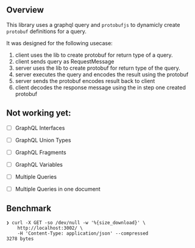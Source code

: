 ## Overview

This library uses a graphql query and `protobufjs` to dynamicly create `protobuf` definitions for a query.

It was designed for the following usecase:

1.  client uses the lib to create protobuf for return type of a query.
2.  client sends query as RequestMessage
3.  server uses the lib to create protobuf for return type of the query.
4.  server executes the query and encodes the result using the protobuf
5.  server sends the protobuf encodes result back to client
6.  client decodes the response message using the in step one created protobuf

## Not working yet:

- [ ] GraphQL Interfaces
- [ ] GraphQL Union Types
- [ ] GraphQL Fragments
- [ ] GraphQL Variables
- [ ] Multiple Queries
- [ ] Multiple Queries in one document


## Benchmark
```
❯ curl -X GET -so /dev/null -w '%{size_download}' \
    http://localhost:3002/ \
    -H 'Content-Type: application/json' --compressed
3278 bytes
```